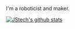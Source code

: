 I'm a roboticist and maker.

[![JStech's github stats](https://github-readme-stats.vercel.app/api?username=JStech)](https://github.com/anuraghazra/github-readme-stats)

<!--
**JStech/JStech** is a ✨ _special_ ✨ repository because its `README.md` (this file) appears on your GitHub profile.

Here are some ideas to get you started:

- 🔭 I’m currently working on ...
- 🌱 I’m currently learning ...
- 👯 I’m looking to collaborate on ...
- 🤔 I’m looking for help with ...
- 💬 Ask me about ...
- 📫 How to reach me: ...
- 😄 Pronouns: ...
- ⚡ Fun fact: ...
-->
